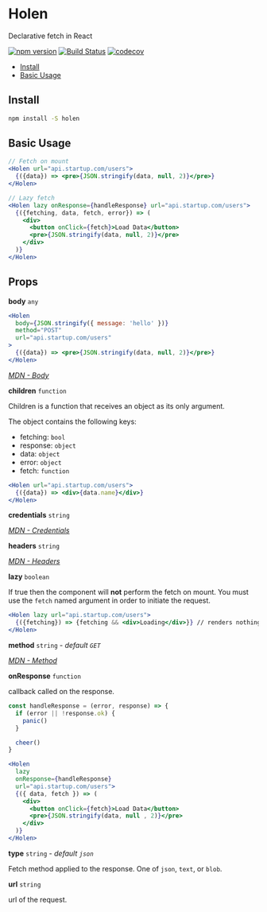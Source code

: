 

# Holen
Declarative fetch in React

[![npm version](https://badge.fury.io/js/holen.svg)](https://badge.fury.io/js/holen)
[![Build Status](https://travis-ci.org/tkh44/holen.svg?branch=master)](https://travis-ci.org/tkh44/holen)
[![codecov](https://codecov.io/gh/tkh44/holen/branch/master/graph/badge.svg)](https://codecov.io/gh/tkh44/holen)

-   [Install](#install)
-   [Basic Usage](#basic-usage)

## Install

```bash
npm install -S holen
```

## Basic Usage
```jsx
// Fetch on mount
<Holen url="api.startup.com/users">
  {({data}) => <pre>{JSON.stringify(data, null, 2)}</pre>}
</Holen>

// Lazy fetch
<Holen lazy onResponse={handleResponse} url="api.startup.com/users">
  {({fetching, data, fetch, error}) => (
    <div>
      <button onClick={fetch}>Load Data</button>
      <pre>{JSON.stringify(data, null, 2)}</pre>
    </div>
  )}
</Holen>
```

## Props

**body** `any`

```jsx
<Holen
  body={JSON.stringify({ message: 'hello' })}
  method="POST"
  url="api.startup.com/users"
>
  {({data}) => <pre>{JSON.stringify(data, null, 2)}</pre>}
</Holen>
```

*[MDN - Body](https://developer.mozilla.org/en-US/docs/Web/API/Fetch_API/Using_Fetch#Body)*

**children** `function`

Children is a function that receives an object as its only argument.

The object contains the following keys:

- fetching: `bool`
- response: `object`
- data: `object`
- error: `object`
- fetch: `function`

```jsx
<Holen url="api.startup.com/users">
  {({data}) => <div>{data.name}</div>}
</Holen>
```

**credentials** `string`

*[MDN - Credentials](https://developer.mozilla.org/en-US/docs/Web/API/Fetch_API/Using_Fetch#Sending_a_request_with_credentials_included)*

**headers** `string`

*[MDN - Headers](https://developer.mozilla.org/en-US/docs/Web/API/Fetch_API/Using_Fetch#Headers)*

**lazy** `boolean`

If true then the component will **not** perform the fetch on mount.
You must use the `fetch` named argument in order to initiate the request.

```jsx
<Holen lazy url="api.startup.com/users">
  {({fetching}) => {fetching && <div>Loading</div>}} // renders nothing, fetch was not started
</Holen>
```

**method** `string` - *default `GET`*

*[MDN - Method](https://developer.mozilla.org/en-US/docs/Web/API/Request/method)*

**onResponse** `function`

callback called on the response.

```jsx
const handleResponse = (error, response) => {
  if (error || !response.ok) {
    panic()
  }

  cheer()
}

<Holen
  lazy
  onResponse={handleResponse}
  url="api.startup.com/users">
  {({ data, fetch }) => (
    <div>
      <button onClick={fetch}>Load Data</button>
      <pre>{JSON.stringify(data, null , 2)}</pre>
    </div>
  )}
</Holen>
```

**type** `string` - *default `json`*

Fetch method applied to the response. One of `json`, `text`, or `blob`.

**url** `string`

url of the request.
